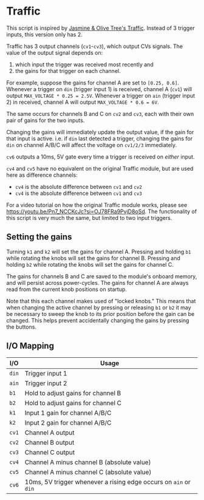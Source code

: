 # Traffic

This script is inspired by [Jasmine & Olive Tree's Traffic](https://jasmineandolivetrees.com/products/traffic).
Instead of 3 trigger inputs, this version only has 2.

Traffic has 3 output channels (`cv1`-`cv3`), which output CVs signals. The value of the output signal depends on:
1. which input the trigger was received most recently and
2. the gains for that trigger on each channel.

For example, suppose the gains for channel A are set to `[0.25, 0.6]`. Whenever a trigger on `din` (trigger input 1) is
received, channel A (`cv1`) will output `MAX_VOLTAGE * 0.25 = 2.5V`. Whenever a trigger on `ain` (trigger input 2) in
received, channel A will output `MAX_VOLTAGE * 0.6 = 6V`.

The same occurs for channels B and C on `cv2` and `cv3`, each with their own pair of gains for the two inputs.

Changing the gains will immediately update the output value, if the gain for that input is active. i.e. if `din` last
detected a trigger, changing the gains for `din` on channel A/B/C will affect the voltage on `cv1/2/3` immediately.

`cv6` outputs a 10ms, 5V gate every time a trigger is received on _either_ input.

`cv4` and `cv5` have no equivalent on the original Traffic module, but are used here as difference channels:
- `cv4` is the absolute difference between `cv1` and `cv2`
- `cv4` is the absolute difference between `cv1` and `cv3`

For a video tutorial on how the original Traffic module works, please see
https://youtu.be/Pn7_NCCKcJc?si=OJ78FRa9PvjD8oSd. The functionality of this script is very much the same, but limited
to two input triggers.


## Setting the gains

Turning `k1` and `k2` will set the gains for channel A. Pressing and holding `b1` while rotating the knobs will set the
gains for channel B. Pressing and holding `b2` while rotating the knobs will set the gains for channel C.

The gains for channels B and C are saved to the module's onboard memory, and will persist across power-cycles.  The
gains for channel A are always read from the current knob positions on startup.

Note that this each channel makes used of "locked knobs."  This means that when changing the active channel by pressing
or releasing `b1` or `b2` it may be necessary to sweep the knob to its prior position before the gain can be changed.
This helps prevent accidentally changing the gains by pressing the buttons.


## I/O Mapping

| I/O           | Usage
|---------------|-------------------------------------------------------------------|
| `din`         | Trigger input 1                                                   |
| `ain`         | Trigger input 2                                                   |
| `b1`          | Hold to adjust gains for channel B                                |
| `b2`          | Hold to adjust gains for channel C                                |
| `k1`          | Input 1 gain for channel A/B/C                                    |
| `k2`          | Input 2 gain for channel A/B/C                                    |
| `cv1`         | Channel A output                                                  |
| `cv2`         | Channel B output                                                  |
| `cv3`         | Channel C output                                                  |
| `cv4`         | Channel A minus channel B (absolute value)                        |
| `cv5`         | Channel A minus channel C (absolute value)                        |
| `cv6`         | 10ms, 5V trigger whenever a rising edge occurs on `ain` or `din`  |
